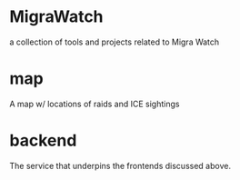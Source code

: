 # MigraWatch
a collection of tools and projects related to Migra Watch

# map
A map w/ locations of raids and ICE sightings

# backend
The service that underpins the frontends discussed above. 
